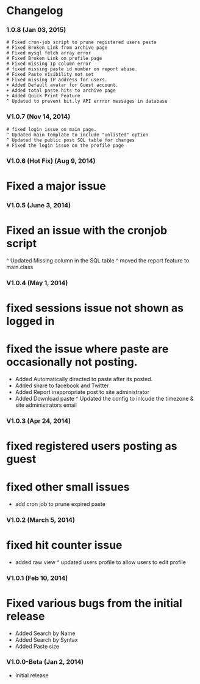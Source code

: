 # Changelog

### 1.0.8  (Jan 03, 2015)
   
    # Fixed cron-job script to prune registered users paste
    # Fixed Broken Link from archive page 
    # Fixed mysql fetch array error 
    # Fixed Broken Link on profile page
    # Fixed missing Ip column error
    # fixed missing paste id number on report abuse. 
    # Fixed Paste visibility not set
    # Fixed missing IP address for users.
    + Added Default avatar for Guest account.
    + Added total paste hits to archive page
    + Added Quick Print Feature    
    ^ Updated to prevent bit.ly API errror messages in database


### V1.0.7 (Nov 14, 2014)
    
    # fixed login issue on main page.
    ^ Updated main template to include "unlisted" option
    ^ Updated the public post SQL table for changes
    # Fixed the login issue on the profile page
    


### V1.0.6 (Hot Fix) (Aug 9, 2014)

   # Fixed a major issue


### V1.0.5 (June 3, 2014) 

   # Fixed an issue with the cronjob script
   ^ Updated  Missing column in the SQL table 
   ^ moved the report feature to main.class      
   
###  V1.0.4  (May 1, 2014)
   
   # fixed sessions issue not shown as logged in 
   # fixed the issue where paste are occasionally not posting.
   + Added Automatically directed to paste after its posted.
   + Added share to facebook and Twitter
   + Added Report inappropriate post to site administrator
   + Added Download paste 
   ^ Updated the config to inlcude the timezone & site administrators email  
   
### V1.0.3  (Apr 24, 2014)

   # fixed registered users posting as guest 
   # fixed other small issues
   + add cron job to prune expired paste

### V1.0.2 (March 5, 2014)
  
   # fixed hit counter issue 
   + added raw view 
   ^ updated users profile to allow users to edit profile
   
   
### V1.0.1 (Feb 10, 2014)
   
   # Fixed various bugs from the initial release
   + Added Search by Name 
   + Added Search by Syntax 
   + Added Paste size 

### V1.0.0-Beta (Jan 2, 2014)

  * Initial release
   
    
   
                                        